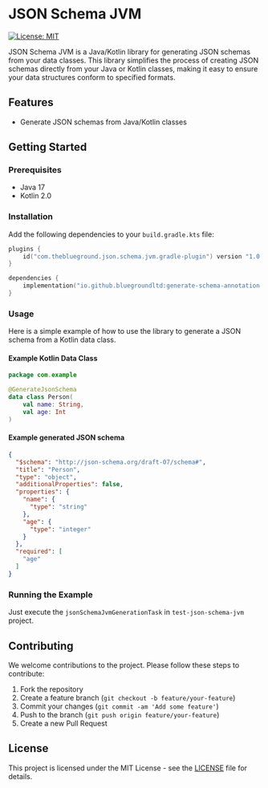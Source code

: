 # JSON Schema JVM

[![License: MIT](https://img.shields.io/badge/License-MIT-yellow.svg)](https://opensource.org/licenses/MIT)

JSON Schema JVM is a Java/Kotlin library for generating JSON schemas from your data classes. 
This library simplifies the process of creating JSON schemas directly from your Java or Kotlin classes, 
making it easy to ensure your data structures conform to specified formats.

## Features

- Generate JSON schemas from Java/Kotlin classes

## Getting Started

### Prerequisites

- Java 17
- Kotlin 2.0

### Installation

Add the following dependencies to your `build.gradle.kts` file:

```kotlin
plugins {
    id("com.theblueground.json.schema.jvm.gradle-plugin") version "1.0.0"
}

dependencies {
    implementation("io.github.bluegroundltd:generate-schema-annotation:1.0.0")
}
```

### Usage

Here is a simple example of how to use the library to generate a JSON schema from a Kotlin data class.

#### Example Kotlin Data Class

```kotlin
package com.example

@GenerateJsonSchema
data class Person(
    val name: String,
    val age: Int
)
```

#### Example generated JSON schema

```json
{
  "$schema": "http://json-schema.org/draft-07/schema#",
  "title": "Person",
  "type": "object",
  "additionalProperties": false,
  "properties": {
    "name": {
      "type": "string"
    },
    "age": {
      "type": "integer"
    }
  },
  "required": [
    "age"
  ]
}
```

### Running the Example

Just execute the `jsonSchemaJvmGenerationTask` in `test-json-schema-jvm` project.

## Contributing

We welcome contributions to the project. Please follow these steps to contribute:

1. Fork the repository
2. Create a feature branch (`git checkout -b feature/your-feature`)
3. Commit your changes (`git commit -am 'Add some feature'`)
4. Push to the branch (`git push origin feature/your-feature`)
5. Create a new Pull Request

## License

This project is licensed under the MIT License - see the [LICENSE](LICENSE) file for details.
